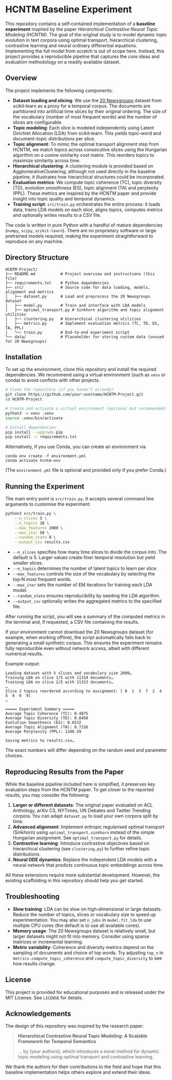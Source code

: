 # HCNTM Baseline Experiment

This repository contains a self‑contained implementation of a **baseline
experiment** inspired by the paper *Hierarchical Contrastive Neural Topic
Modeling (HCNTM)*. The goal of the original study is to model dynamic topic
evolution in text corpora using optimal transport, hierarchical clustering,
contrastive learning and neural ordinary differential equations. Implementing
the full model from scratch is out of scope here. Instead, this project
provides a reproducible pipeline that captures the core ideas and evaluation
methodology on a readily available dataset.

## Overview

The project implements the following components:

* **Dataset loading and slicing**: We use the [20 Newsgroups](https://scikit-learn.org/stable/datasets/real_world.html#newsgroups-dataset)
  dataset from scikit‑learn as a proxy for a temporal corpus. The documents are
  partitioned into artificial time slices by their original ordering. The size
  of the vocabulary (number of most frequent words) and the number of slices
  are configurable.
* **Topic modeling**: Each slice is modeled independently using Latent
  Dirichlet Allocation (LDA) from scikit‑learn. This yields topic–word and
  document–topic distributions per slice.
* **Topic alignment**: To mimic the optimal transport alignment step from
  HCNTM, we match topics across consecutive slices using the Hungarian
  algorithm on a cosine similarity cost matrix. This reorders topics to
  maximize similarity across time.
* **Hierarchical clustering**: A clustering module is provided based on
  AgglomerativeClustering; although not used directly in the baseline pipeline,
  it illustrates how hierarchical structures could be incorporated.
* **Evaluation metrics**: We compute topic coherence (TC), topic diversity
  (TD), evolution smoothness (ES), topic alignment (TA) and perplexity
  (PPL). These metrics are inspired by the HCNTM paper and provide insight
  into topic quality and temporal dynamics.
* **Training script**: `src/train.py` orchestrates the entire process: it loads
  data, trains LDA models on each slice, aligns topics, computes metrics and
  optionally writes results to a CSV file.

The code is written in pure Python with a handful of mature dependencies
(`numpy`, `scipy`, `scikit-learn`). There are no proprietary software or large
pretrained models required, making the experiment straightforward to reproduce
on any machine.

## Directory Structure

```
HCNTM-Project/
├── README.md           # Project overview and instructions (this file)
├── requirements.txt    # Python dependencies
├── src/                # Source code for data loading, models, alignment and metrics
│   ├── dataset.py      # Load and preprocess the 20 Newsgroups dataset
│   ├── model.py        # Train and interface with LDA models
│   ├── optimal_transport.py # Sinkhorn algorithm and topic alignment utilities
│   ├── clustering.py   # Hierarchical clustering utilities
│   ├── metrics.py      # Implement evaluation metrics (TC, TD, ES, TA, PPL)
│   └── train.py        # End‑to‑end experiment script
└── data/               # Placeholder for storing custom data (unused for 20 Newsgroups)
```

## Installation

To set up the environment, clone this repository and install the required
dependencies. We recommend using a virtual environment (such as `venv` or
conda) to avoid conflicts with other projects.

```bash
# Clone the repository (if you haven't already)
git clone https://github.com/your-username/HCNTM-Project.git
cd HCNTM-Project

# Create and activate a virtual environment (optional but recommended)
python3 -m venv .venv
source .venv/bin/activate

# Install dependencies
pip install --upgrade pip
pip install -r requirements.txt
```

Alternatively, if you use Conda, you can create an environment via
```
conda env create -f environment.yml
conda activate hcntm-env
```
(The `environment.yml` file is optional and provided only if you prefer Conda.)

## Running the Experiment

The main entry point is `src/train.py`. It accepts several command line
arguments to customise the experiment:

```bash
python3 src/train.py \
    --n_slices 5 \
    --n_topics 10 \
    --max_features 2000 \
    --max_iter 50 \
    --random_state 0 \
    --output_csv results.csv
```

* `--n_slices` specifies how many time slices to divide the corpus into. The
  default is 5. Larger values create finer temporal resolution but yield
  smaller slices.
* `--n_topics` determines the number of latent topics to learn per slice.
* `--max_features` controls the size of the vocabulary by selecting the top‑N
  most frequent words.
* `--max_iter` sets the number of EM iterations for training each LDA model.
* `--random_state` ensures reproducibility by seeding the LDA algorithm.
* `--output_csv` optionally writes the aggregated metrics to the specified file.

After running the script, you will see a summary of the computed metrics in the
terminal and, if requested, a CSV file containing the results.

If your environment cannot download the 20 Newsgroups dataset (for example, when
working offline), the script automatically falls back to generating a small
synthetic corpus. This ensures the experiment remains fully reproducible even
without network access, albeit with different numerical results.

Example output:

```
Loading dataset with 5 slices and vocabulary size 2000…
Training LDA on slice 1/5 with 11314 documents…
Training LDA on slice 2/5 with 11313 documents…
…
Slice 2 topics reordered according to assignment: [ 0  1  3  7  2  4  5  8  6  9]
…

===== Experiment Summary =====
Average Topic Coherence (TC): 0.4075
Average Topic Diversity (TD): 0.8450
Evolution Smoothness (ES): 0.6532
Average Topic Alignment (TA): 0.7316
Average Perplexity (PPL): 1340.59

Saving metrics to results.csv…
```

The exact numbers will differ depending on the random seed and parameter
choices.

## Reproducing Results from the Paper

While the baseline pipeline included here is simplified, it preserves key
evaluation steps from the HCNTM paper. To get closer to the reported results,
you may consider the following:

1. **Larger or different datasets**: The original paper evaluated on ACL
   Anthology, arXiv CS, NYTimes, UN Debates and Twitter Trending corpora. You
   can adapt `dataset.py` to load your own corpora split by time.
2. **Advanced alignment**: Implement entropic regularised optimal transport
   (Sinkhorn) using `optimal_transport.sinkhorn` instead of the simple
   Hungarian assignment. See `optimal_transport.py` for details.
3. **Contrastive learning**: Introduce contrastive objectives based on
   hierarchical clustering (see `clustering.py`) to further refine topic
   distributions.
4. **Neural ODE dynamics**: Replace the independent LDA models with a neural
   network that predicts continuous topic embeddings across time.

All these extensions require more substantial development. However, the
existing scaffolding in this repository should help you get started.

## Troubleshooting

* **Slow training**: LDA can be slow on high‑dimensional or large datasets.
  Reduce the number of topics, slices or vocabulary size to speed up
  experimentation. You may also set `n_jobs` in `model.fit_lda` to use multiple
  CPU cores (the default is to use all available cores).
* **Memory usage**: The 20 Newsgroups dataset is relatively small, but larger
  datasets might not fit into memory. Consider using sparse matrices or
  incremental learning.
* **Metric variability**: Coherence and diversity metrics depend on the
  sampling of documents and choice of top words. Try adjusting `top_n` in
  `metrics.compute_topic_coherence` and `compute_topic_diversity` to see how
  results change.

## License

This project is provided for educational purposes and is released under the
MIT License. See `LICENSE` for details.

## Acknowledgements

The design of this repository was inspired by the research paper:

> **Hierarchical Contrastive Neural Topic Modeling: A Scalable Framework for
> Temporal Semantics**
>
> ... by [your authors], which introduces a novel method for dynamic topic
> modeling using optimal transport and contrastive learning.

We thank the authors for their contributions to the field and hope that this
baseline implementation helps others explore and extend their ideas.
